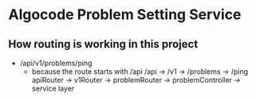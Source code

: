 # Algocode Problem Setting Service

## How routing is working in this project

  - /api/v1/problems/ping
    - because the route starts with /api 
        /api -> /v1 -> /problems -> /ping 
        apiRouter -> v1Router -> problemRouter -> problemController -> service layer